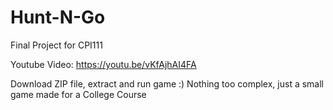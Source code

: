 # Hunt-N-Go
Final Project for CPI111

Youtube Video: https://youtu.be/vKfAjhAI4FA

Download ZIP file, extract and run game :) Nothing too complex, just a small game made for a College Course
